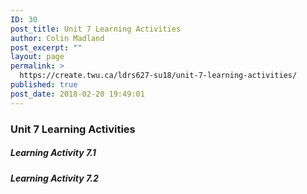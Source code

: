 ```yaml
---
ID: 30
post_title: Unit 7 Learning Activities
author: Colin Madland
post_excerpt: ""
layout: page
permalink: >
  https://create.twu.ca/ldrs627-su18/unit-7-learning-activities/
published: true
post_date: 2018-02-20 19:49:01
---
```

### Unit 7 Learning Activities

##### Learning Activity 7.1

##### Learning Activity 7.2